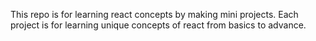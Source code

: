 This repo is for learning react concepts by making mini projects.
Each project is for learning unique concepts of react from basics to advance.
